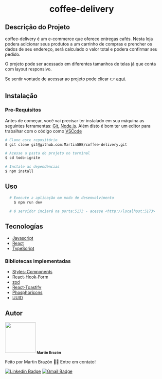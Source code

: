 <h1 align="center">coffee-delivery</h1>

## Descrição do Projeto
  coffee-delivery é um e-commerce que oferece entregas cafés. Nesta loja podera adicionar seus produtos a um carrinho de compras e prencher os dados de seu endereço, será calculado o valor total e podera confirmar seu pedido.

  O projeto pode ser acessado em diferentes tamanhos de telas já que conta com layout responsivo.
  
 Se sentir vontade de acessar ao projeto pode clicar :point_right: [aqui](https://coffee-delivery-khaki.vercel.app/).
  

## Instalação

### Pre-Requisitos

Antes de começar, você vai precisar ter instalado em sua máquina as seguintes ferramentas:
[Git](https://git-scm.com), [Node.js](https://nodejs.org/en/). 
Além disto é bom ter um editor para trabalhar com o código como [VSCode](https://code.visualstudio.com/)

```bash
# Clone este repositório
$ git clone git@github.com:MartinGBB/coffee-delivery.git

# Acesse a pasta do projeto no terminal
$ cd todo-ignite

# Instale as dependências
$ npm install
```

## Uso

  ```bash
    # Execute a aplicação em modo de desenvolvimento
      $ npm run dev

    # O servidor inciará na porta:5173 - acesse <http://localhost:5173>
  ```
  
## Tecnologías
  
  - [Javascript](https://developer.mozilla.org/es/docs/Web/JavaScript)
  - [React](https://pt-br.reactjs.org/)
  - [TypeScript](https://www.typescriptlang.org/)
  
### Bibliotecas implementadas
  - [Styles-Components](https://styled-components.com/)
  - [React-Hook-Form](https://react-hook-form.com/get-started/)
  - [zod](https://zod.dev/?id=basic-usage)
  - [React-Toastify](https://fkhadra.github.io/react-toastify)
  - [Phosphoricons](https://phosphoricons.com/)
  - [UUID](https://www.npmjs.com/package/uuid)

  
## Autor

<a>
  <img src="https://github.com/MartinGBB.png" width="100px;" alt=""/>
  <sub><b>Martin Brazón</b></sub></a> <a href="https://github/MartinGBB" title="GitHub">
</a>


 Feito por Martin Brazón 👋🏽 Entre em contato!
 
 [![Linkedin Badge](https://img.shields.io/badge/-Martin-blue?style=flat-square&logo=Linkedin&logoColor=white&link=https://www.linkedin.com/in/martinbrazon/)](https://www.linkedin.com/in/martinbrazon/) [![Gmail Badge](https://img.shields.io/badge/-escorpmartin97@gmail.com-c14438?style=flat-square&logo=Gmail&logoColor=white&link=mailto:escorpmartin97@gmail.com)](mailto:escorpmartin97@gmail.com)
 
